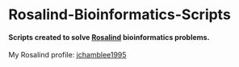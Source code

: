 # Rosalind-Bioinformatics-Scripts
#### Scripts created to solve [Rosalind](http://rosalind.info/about/) bioinformatics problems.
My Rosalind profile: [jchamblee1995](http://rosalind.info/users/jchamblee1995/)
